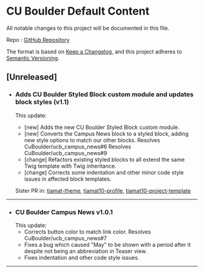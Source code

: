 # CU Boulder Default Content

All notable changes to this project will be documented in this file.

Repo : [GitHub Repository](https://github.com/CuBoulder/ucb_default_content)

The format is based on [Keep a Changelog](https://keepachangelog.com/en/1.0.0/),
and this project adheres to [Semantic Versioning](https://semver.org/spec/v2.0.0.html).

## [Unreleased]

- ### Adds CU Boulder Styled Block custom module and updates block styles (v1.1)
  This update:
  - [new] Adds the new CU Boulder Styled Block custom module.
  - [new] Converts the Campus News block to a styled block, adding new style options to match our other blocks. Resolves CuBoulder/ucb_campus_news#6 Resolves CuBoulder/ucb_campus_news#9
  - [change] Refactors existing styled blocks to all extend the same Twig template with Twig inheritance.
  - [change] Corrects some indentation and other minor code style issues in affected block templates.
  
  Sister PR in: [tiamat-theme](https://github.com/CuBoulder/tiamat-theme/pull/1209), [tiamat10-profile](https://github.com/CuBoulder/tiamat10-profile/pull/187), [tiamat10-project-template](https://github.com/CuBoulder/tiamat10-project-template/pull/55)
---

- ### CU Boulder Campus News v1.0.1
  This update:
  - Corrects button color to match link color. Resolves CuBoulder/ucb_campus_news#7
  - Fixes a bug which caused "May" to be shown with a period after it despite not being an abbreviation in Teaser view.
  - Fixes indentation and other code style issues.
---
